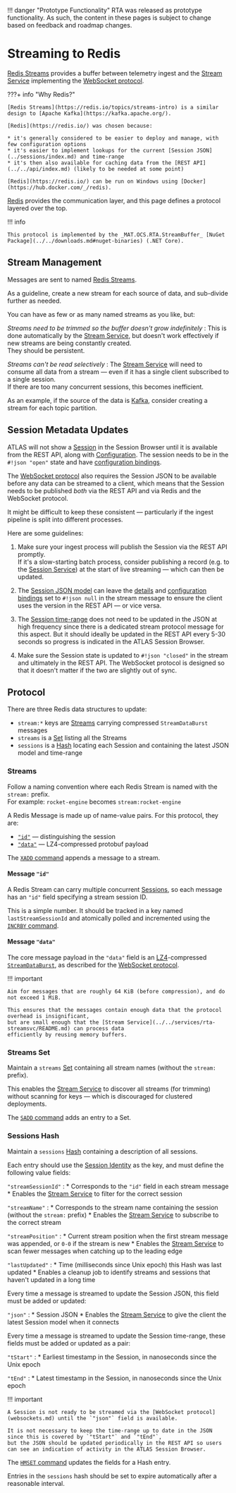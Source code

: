 
!!! danger "Prototype Functionality"
    RTA was released as prototype functionality. As such, the content in these pages is subject to change based on feedback and roadmap changes.
# Streaming to Redis

[Redis Streams](https://redis.io/topics/streams-intro) provides a buffer between telemetry ingest
and the [Stream Service](../../services/rta-streamsvc/README.md) implementing the [WebSocket protocol](websockets.md).

???+ info "Why Redis?"

    [Redis Streams](https://redis.io/topics/streams-intro) is a similar design to [Apache Kafka](https://kafka.apache.org/).

    [Redis](https://redis.io/) was chosen because:

    * it's generally considered to be easier to deploy and manage, with few configuration options
    * it's easier to implement lookups for the current [Session JSON](../sessions/index.md) and time-range
    * it's then also available for caching data from the [REST API](../../api/index.md) (likely to be needed at some point)

    [Redis](https://redis.io/) can be run on Windows using [Docker](https://hub.docker.com/_/redis).

[Redis](https://redis.io/) provides the communication layer, and this page defines a protocol layered over the top.

!!! info

    This protocol is implemented by the _MAT.OCS.RTA.StreamBuffer_ [NuGet Package](../../downloads.md#nuget-binaries) (.NET Core).

## Stream Management

Messages are sent to named [Redis Streams](https://redis.io/topics/streams-intro).

As a guideline, create a new stream for each source of data, and sub-divide further as needed.

You can have as few or as many named streams as you like, but:

_Streams need to be trimmed so the buffer doesn't grow indefinitely_
:   This is done automatically by the [Stream Service](../../services/rta-streamsvc/README.md),
    but doesn't work effectively if new streams are being constantly created.  
    They should be persistent.

_Streams can't be read selectively_
:   The [Stream Service](../../services/rta-streamsvc/README.md) will need to consume all data from a stream
    &mdash; even if it has a single client subscribed to a single session.  
    If there are too many concurrent sessions, this becomes inefficient.

As an example, if the source of the data is [Kafka](https://kafka.apache.org/), consider creating a stream for
each topic partition.

## Session Metadata Updates

ATLAS will not show a [Session](../sessions/index.md) in the Session Browser until it is available from the REST API,
along with [Configuration](../configuration/index.md). The session needs to be in the `#!json "open"` state and
have [configuration bindings](../sessions/model.md#configuration-bindings).

The [WebSocket protocol](websockets.md) also requires the Session JSON to be available before any data can be streamed
to a client, which means that the Session needs to be published _both_ via the REST API and via Redis and the WebSocket protocol.

It might be difficult to keep these consistent &mdash; particularly if the ingest pipeline is split into different processes.

Here are some guidelines:

1. Make sure your ingest process will publish the Session via the REST API promptly.  
   If it's a slow-starting batch process, consider publishing a record (e.g. to the [Session Service](../../services/rta-sessionsvc/grpc.md))
   at the start of live streaming &mdash; which can then be updated.

2. The [Session JSON model](../sessions/model.md) can leave the [details](../sessions/model.md#details-and-extended-details)
   and [configuration bindings](../sessions/model.md#configuration-bindings) set to `#!json null` in the stream message
   to ensure the client uses the version in the REST API &mdash; or vice versa.

3. The [Session time-range](../sessions/model.md/#time-range) does not need to be updated in the JSON at high frequency
   since there is a dedicated stream protocol message for this aspect. But it should ideally be updated in the REST API
   every 5-30 seconds so progress is indicated in the ATLAS Session Browser.

4. Make sure the Session state is updated to `#!json "closed"` in the stream and ultimately in the REST API.
   The WebSocket protocol is designed so that it doesn't matter if the two are slightly out of sync.

## Protocol

There are three Redis data structures to update:

* `stream:*` keys are [Streams](https://redis.io/topics/streams-intro) carrying compressed `StreamDataBurst` messages
* `streams` is a [Set](https://redis.io/topics/data-types#sets) listing all the Streams
* `sessions` is a [Hash](https://redis.io/topics/data-types#hashes) locating each Session and containing the latest JSON model and time-range

### Streams

Follow a naming convention where each Redis Stream is named with the `stream:` prefix.  
For example: `rocket-engine` becomes `stream:rocket-engine`

A Redis Message is made up of name-value pairs. For this protocol, they are:

* [`"id"`](#message-id) &mdash; distinguishing the session
* [`"data"`](#message-data) &mdash; LZ4-compressed protobuf payload

The [`XADD` command](https://redis.io/commands/xadd) appends a message to a stream.

#### Message `"id"`

A Redis Stream can carry multiple concurrent [Sessions](../sessions/index.md), so each message has an `"id"` field
specifying a stream session ID.

This is a simple number. It should be tracked in a key named `lastStreamSessionId` and atomically polled and incremented
using the [`INCRBY` command](https://redis.io/commands/incrby).

#### Message `"data"`

The core message payload in the `"data"` field is an [LZ4](https://github.com/lz4/lz4)-compressed [`StreamDataBurst`](../protobuf/net_stream.md),
as described for the [WebSocket protocol](websockets.md#server-messages).

!!! important

    Aim for messages that are roughly 64 KiB (before compression), and do not exceed 1 MiB.

    This ensures that the messages contain enough data that the protocol overhead is insignificant,
    but are small enough that the [Stream Service](../../services/rta-streamsvc/README.md) can process data
    efficiently by reusing memory buffers.

### Streams Set

Maintain a `streams` [Set](https://redis.io/topics/data-types#sets) containing all stream names (without the `stream:` prefix).

This enables the [Stream Service](../../services/rta-streamsvc/README.md) to discover all streams (for trimming)
without scanning for keys &mdash; which is discouraged for clustered deployments.

The [`SADD` command](https://redis.io/commands/sadd) adds an entry to a Set.

### Sessions Hash

Maintain a `sessions` [Hash](https://redis.io/topics/data-types#hashes) containing a description of all sessions.

Each entry should use the [Session Identity](../sessions/model.md#required-properties) as the key, and must define the following value fields:

`"streamSessionId"`
:   * Corresponds to the `"id"` field in each stream message
    * Enables the [Stream Service](../../services/rta-streamsvc/README.md) to filter for the correct session

`"streamName"`
:   * Corresponds to the stream name containing the session (without the `stream:` prefix)
    * Enables the [Stream Service](../../services/rta-streamsvc/README.md) to subscribe to the correct stream

`"streamPosition"`
:   * Current stream position when the first stream message was appended, or `0-0` if the stream is new
    * Enables the [Stream Service](../../services/rta-streamsvc/README.md) to scan fewer messages when catching up to the leading edge

`"lastUpdated"`
:   * Time (milliseconds since Unix epoch) this Hash was last updated
    * Enables a cleanup job to identify streams and sessions that haven't updated in a long time

Every time a message is streamed to update the Session JSON, this field must be added or updated:

`"json"`
:   * Session JSON
    * Enables the [Stream Service](../../services/rta-streamsvc/README.md) to give the client the latest Session model when it connects

Every time a message is streamed to update the Session time-range, these fields must be added or updated as a pair:

`"tStart"`
:   * Earliest timestamp in the Session, in nanoseconds since the Unix epoch

`"tEnd"`
:   * Latest timestamp in the Session, in nanoseconds since the Unix epoch

!!! important

    A Session is not ready to be streamed via the [WebSocket protocol](websockets.md) until the `"json"` field is available.

    It is not necessary to keep the time-range up to date in the JSON since this is covered by `"tStart"` and `"tEnd"`,
    but the JSON should be updated periodically in the REST API so users can see an indication of activity in the ATLAS Session Browser.

The [`HMSET` command](https://redis.io/commands/hmset) updates the fields for a Hash entry.

Entries in the `sessions` hash should be set to expire automatically after a reasonable interval.
